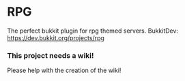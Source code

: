 # RPG
The perfect bukkit plugin for rpg themed servers.
BukkitDev: https://dev.bukkit.org/projects/rpg

### This project needs a wiki!
Please help with the creation of the wiki!
